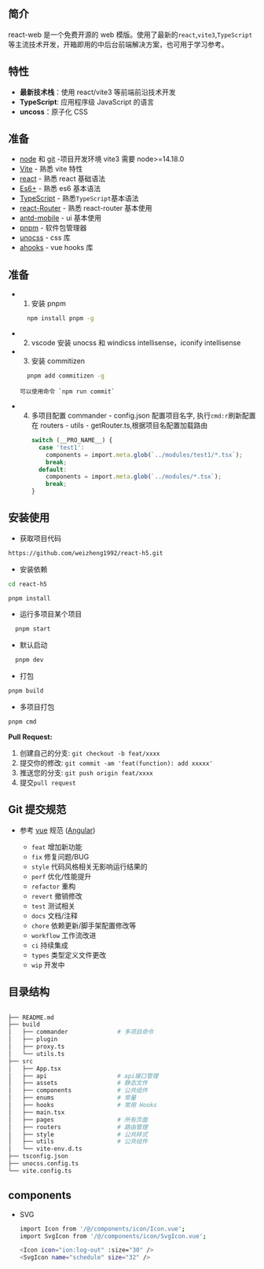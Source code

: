 ## 简介

react-web 是一个免费开源的 web 模版。使用了最新的`react`,`vite3`,`TypeScript`等主流技术开发，开箱即用的中后台前端解决方案，也可用于学习参考。

## 特性

- **最新技术栈**：使用 react/vite3 等前端前沿技术开发
- **TypeScript**: 应用程序级 JavaScript 的语言
- **uncoss**：原子化 CSS

## 准备

- [node](http://nodejs.org/) 和 [git](https://git-scm.com/) -项目开发环境 vite3 需要 node>=14.18.0
- [Vite](https://vitejs.dev/) - 熟悉 vite 特性
- [react](https://zh-hans.reactjs.org/) - 熟悉 react 基础语法
- [Es6+](http://es6.ruanyifeng.com/) - 熟悉 es6 基本语法
- [TypeScript](https://www.typescriptlang.org/) - 熟悉`TypeScript`基本语法
- [react-Router](https://reactrouter.com/en/main) - 熟悉 react-router 基本使用
- [antd-mobile](https://mobile.ant.design/zh/guide/quick-start) - ui 基本使用
- [pnpm](https://www.pnpm.cn/) - 软件包管理器
- [unocss](https://github.com/unocss/unocss) - css 库
- [ahooks](https://ahooks.js.org/zh-CN) - vue hooks 库

## 准备

- 1. 安装 pnpm

  ```bash
    npm install pnpm -g

  ```

- 2. vscode 安装 unocss 和 windicss intellisense，iconify intellisense

- 3. 安装 commitizen

  ```bash
    pnpm add commitizen -g
  ```

      可以使用命令 `npm run commit`

- 4. 多项目配置 commander - config.json 配置项目名字, 执行`cmd:r`刷新配置在 routers - utils - getRouter.ts,根据项目名配置加载路由
     ```typescript
     switch (__PRO_NAME__) {
       case 'test1':
         components = import.meta.glob(`../modules/test1/*.tsx`);
         break;
       default:
         components = import.meta.glob(`../modules/*.tsx`);
         break;
     }
     ```

## 安装使用

- 获取项目代码

```bash
https://github.com/weizheng1992/react-h5.git
```

- 安装依赖

```bash
cd react-h5

pnpm install

```

- 运行多项目某个项目

```bash
  pnpm start
```

- 默认启动

```bash
  pnpm dev
```

- 打包

```bash
pnpm build
```

- 多项目打包

```bash
pnpm cmd
```

**Pull Request:**

1. 创建自己的分支: `git checkout -b feat/xxxx`
2. 提交你的修改: `git commit -am 'feat(function): add xxxxx'`
3. 推送您的分支: `git push origin feat/xxxx`
4. 提交`pull request`

## Git 提交规范

- 参考 [vue](https://github.com/vuejs/vue/blob/dev/.github/COMMIT_CONVENTION.md) 规范 ([Angular](https://github.com/conventional-changelog/conventional-changelog/tree/master/packages/conventional-changelog-angular))

  - `feat` 增加新功能
  - `fix` 修复问题/BUG
  - `style` 代码风格相关无影响运行结果的
  - `perf` 优化/性能提升
  - `refactor` 重构
  - `revert` 撤销修改
  - `test` 测试相关
  - `docs` 文档/注释
  - `chore` 依赖更新/脚手架配置修改等
  - `workflow` 工作流改进
  - `ci` 持续集成
  - `types` 类型定义文件更改
  - `wip` 开发中

## 目录结构

```bash

├── README.md
├── build
│   ├── commander              # 多项目命令
│   ├── plugin
│   ├── proxy.ts
│   └── utils.ts
├── src
│   ├── App.tsx
│   ├── api                    # api接口管理
│   ├── assets                 # 静态文件
│   ├── components             # 公共组件
│   ├── enums                  # 常量
│   ├── hooks                  # 常用 Hooks
│   ├── main.tsx
│   ├── pages                  # 所有页面
│   ├── routers                # 路由管理
│   ├── style                  # 公共样式
│   ├── utils                  # 公共组件
│   └── vite-env.d.ts
├── tsconfig.json
├── unocss.config.ts
└── vite.config.ts
```

## components

- SVG

  ```bash
  import Icon from '/@/components/icon/Icon.vue';
  import SvgIcon from '/@/components/icon/SvgIcon.vue';

  <Icon icon="ion:log-out" :size="30" />
  <SvgIcon name="schedule" size="32" />
  ```
